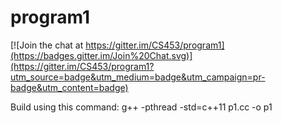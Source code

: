 # program1

[![Join the chat at https://gitter.im/CS453/program1](https://badges.gitter.im/Join%20Chat.svg)](https://gitter.im/CS453/program1?utm_source=badge&utm_medium=badge&utm_campaign=pr-badge&utm_content=badge)

Build using this command: g++ -pthread -std=c++11 p1.cc -o p1
